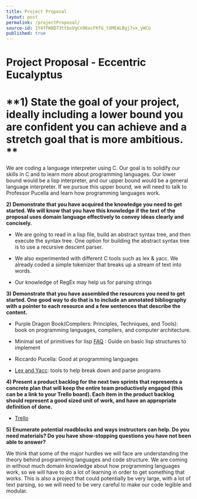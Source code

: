 ```yaml
---
title: Project Proposal
layout: post
permalink: /projectProposal/
source-id: 1Y4fFW8D73ttbxVgCn96xcFKfG_tXMEALBgj7vx_yWCo
published: true
---
```

# Project Proposal - Eccentric Eucalyptus

# **1) State the goal of your project, ideally including a lower bound you are confident you can achieve and a stretch goal that is more ambitious. **

We are coding a language interpreter using C. Our goal is to solidify our skills in C and to learn more about programming languages. Our lower bound would be a lisp interpreter, and our upper bound would be a general language interpreter. If we pursue this upper bound, we will need to talk to Professor Pucella and learn how programming languages work. 

**2) Demonstrate that you have acquired the knowledge you need to get started.  We will know that you have this knowledge if the text of the proposal uses domain language effectively to convey ideas clearly and concisely.**

* We are going to read in a lisp file, build an abstract syntax tree, and then execute the syntax tree. One option for building the abstract syntax tree is to use a recursive descent parser. 

* We also experimented with different C tools such as lex & yacc. We already coded a simple tokenizer that breaks up a stream of text into words. 

* Our knowledge of RegEx may help us for parsing strings

**3) Demonstrate that you have assembled the resources you need to get started.  One good way to do that is to include an annotated bibliography with a pointer to each resource and a few sentences that describe the content.**

* Purple Dragon Book(Compilers: Principles, Techniques, and Tools): book on programming languages, compilers, and computer architecture. 

* Minimal set of primitives for lisp [FAQ](http://www.faqs.org/faqs/lisp-faq/part1/section-6.html) : Guide on basic lisp structures to implement

* Riccardo Pucella: Good at programming languages

* [Lex and Yacc](http://dinosaur.compilertools.net/): tools to help break down and parse programs

**4) Present a product backlog for the next two sprints that represents a concrete plan that will keep the entire team productively engaged (this can be a link to your Trello board).  Each item in the product backlog should represent a good sized unit of work, and have an appropriate definition of done.**

* [Trello](https://trello.com/b/nbNxuLH8/softsyseccentriceucalyptus)

**5) Enumerate potential roadblocks and ways instructors can help.  Do you need materials?  Do you have show-stopping questions you have not been able to answer?**

We think that some of the major hurdles we will face are understanding the theory behind programming languages and code structure. We are coming in without much domain knowledge about how programming languages work, so we will have to do a lot of learning in order to get something that works. This is also a project that could potentially be very large, with a lot of text parsing, so we will need to be very careful to make our code legible and modular. 


